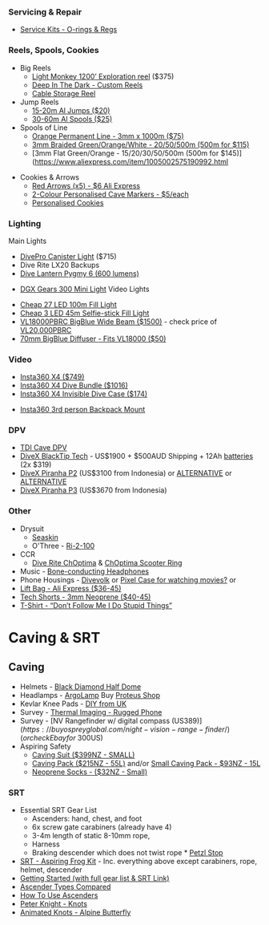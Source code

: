 ### Servicing & Repair
* [Service Kits - O-rings & Regs](https://scubagaskets.com/)
### Reels, Spools, Cookies
* Big Reels
	* [Light Monkey 1200’ Exploration reel](https://www.onlinedivegear.com.au/products/light-monkey-primary-reel-1200) ($375)
	* [Deep In The Dark - Custom Reels](https://deepinthedark.tech/)
	* [Cable Storage Reel](https://www.bunnings.com.au/click-15m-cable-storage-wheel_p0215797)
* Jump Reels
	* [15-20m Al Jumps ($20)](https://www.aliexpress.com/item/4001099510388.html) 
	* [30-60m Al Spools ($25)](https://www.aliexpress.com/item/1005003162866176.html)
* Spools of Line
	* [Orange Permanent Line - 3mm x 1000m ($75)](https://www.splicingandcutting.com.au/rope_products/throw-line-cord-braided-orange-polyethylene-3mm-x-1000m/)
	* [3mm Braided Green/Orange/White - 20/50/500m (500m for $115)](https://www.aliexpress.com/item/1005002575332089.html)
	- [3mm Flat Green/Orange - 15/20/30/50/500m (500m for $145)](https://www.aliexpress.com/item/1005002575190992.html
- Cookies & Arrows
	- [Red Arrows (x5) - $6 Ali Express](https://www.aliexpress.com/item/1005002519980821.html)
	- [2-Colour Personalised Cave Markers - $5/each ](https://divewithjeff.com/product/custom-cave-line-markers-multicolor/) 
	- [Personalised Cookies](https://cave-ha.com/cave-diving-markers/)
### Lighting
Main Lights
* [DivePro Canister Light](https://varuste.net/en/p99606/divepro-cl4200) ($715) 
* Dive Rite LX20
Backups
* [Dive Lantern Pygmy 6 (600 lumens)](https://www.divelightshop.com.au/collections/dive-lights/products/pygmy)
- [DGX Gears 300 Mini Light](https://www.divegearexpress.com/dgx-300-mini-light-kit)
Video Lights
* [Cheap 27 LED 100m Fill Light](https://www.ebay.com.au/itm/353998099665)
* [Cheap 3 LED 45m Selfie-stick Fill Light](https://www.aliexpress.com/item/1005003800239793.html)
* [VL18000PBRC BigBlue Wide Beam ($1500)](https://adreno.com.au/collections/bigblue/products/big-blue-vl18000pbrc-led-video-light-w-optional-remote-control) - check price of [VL20,000PBRC](https://adreno.com.au/collections/bigblue/products/bigblue-vl20000pbrc-lumen-wide-beam-waterproof-video-photo-light)
* [70mm BigBlue Diffuser - Fits VL18000 ($50)](https://www.bluewaterphotostore.com/big-blue-globe-light-dome-diffuser-70mm/)
### Video
* [Insta360 X4 ($749)](https://store.insta360.com/product/x4?c=2994&from=nav)
* [Insta360 X4 Dive Bundle ($1016)](https://store.insta360.com/product/x4?c=2994&from=nav)
* [Insta360 X4 Invisible Dive Case ($174)](https://store.insta360.com/product/x4-invisible-dive-case)
- [Insta360 3rd person Backpack Mount](https://store.insta360.com/product/third_person_backpack_mount)

### DPV
* [TDI Cave DPV](https://www.tdisdi.com/tdi/get-certified/tdi-dpv-cave-diver/)
* [DiveX BlackTip Tech](https://dive-xtras.com/products/tech-blacktip) - US$1900 + $500AUD Shipping + 12Ah [batteries](https://www.bunnings.com.au/dewalt-18-54v-12-0ah-xr-flexvolt-battery_p0079389) (2x $319)
* [DiveX Piranha P2](https://www.sport-instruments.com/product/divex-piranha-p2/#) (US$3100 from Indonesia) or [ALTERNATIVE](https://terminalmarine.com/diving-equipment/197-dive-x-piranha-p2-dive-scooter.html) or [ALTERNATIVE](https://www.sportindopratama.com/product/divex-piranha-p2/)
* [DiveX Piranha P3](https://www.sport-instruments.com/product/divex-piranha-p3/) (US$3670 from Indonesia)
### Other
* Drysuit
	* [Seaskin](https://www.seaskin.co.uk/)
	* O'Three - [Ri-2-100](https://www.othree.co.uk/drysuit-range/ri-2-100-drysuit/)
* CCR
	* [Dive Rite ChOptima](https://deepblueventures.com.au/rebreather/optima-cm-ccr) & [ChOptima Scooter Ring](https://diverite.com/products/o2ptima/o2ptima-cm-scooter-ring/)
* Music - [Bone-conducting Headphones](https://tayogo.com/products/tayogo-w02-upgraded-waterproof-bluetooth-bone-conduction-headphone)
* Phone Housings - [Divevolk](https://www.divevolkdiving.com/en-au/products/divevolk-seatouch-4max-underwater-iphone-diving-housing-iphone-diving-case-compatiable-for-iphone-12-pro-max-13-pro-13-pro-max?variant=44590317961443) or [Pixel Case for watching movies?](https://www.ebay.com.au/itm/196358153815) or 
* [Lift Bag - Ali Express ($36-45)](https://www.aliexpress.com/item/4001101513566.html)
* [Tech Shorts - 3mm Neoprene ($40-45)](https://www.ebay.com.au/itm/226035866029)
* [T-Shirt - “Don’t Follow Me I Do Stupid Things”](https://teechip.com/01cave-diving) 
# Caving & SRT
## Caving
* Helmets - [Black Diamond Half Dome](https://www.amazon.com/Black-Diamond-Climbing-Helmet-Denim/dp/B07KXZ133N/ref=sr_1_2?keywords=Black+Diamond+Equipment+Half+Dome+Helmet&qid=1668566757&sr=8-2)
* Headlamps - [ArgoLamp](https://www.argolamp.com/EN-index.html) Buy [Proteus Shop ](https://proteushop.com/it/luci/93798-argolamp-20-pro-luce-bianca.html)
* Kevlar Knee Pads - [DIY from UK](https://www.ebay.com.au/itm/KNEE-PADS-FOR-DIY-FITTING-PAIR-/393570369670)
* Survey - [Thermal Imaging - Rugged Phone](https://phonemax.com/products/phonemax-r4gtax-r4gt)
* Survey - [NV Rangefinder w/ digital compass (US$389)](https://buyospreyglobal.com/night-vision-range-finder/) (or check Ebay for ~$300US)
* Aspiring Safety
	* [Caving Suit ($399NZ - SMALL)](https://www.aspiring.co.nz/product/caving-overalls/)
	- [Caving Pack ($215NZ - 55L)](https://www.aspiring.co.nz/product/aspiring-large-caving-pack-55l/) and/or [Small Caving Pack - $93NZ - 15L](https://www.aspiring.co.nz/product/small-cave-pack-15l/)
	- [Neoprene Socks - ($32NZ - Small)](https://www.aspiring.co.nz/product/aspiring-neoprene-socks-3mm/)
### SRT
* Essential SRT Gear List
	* Ascenders: hand, chest, and foot
	* 6x screw gate carabiners (already have 4)
	* 3-4m length of static 8-10mm rope, 
	* Harness
	* Braking descender which does not twist rope
		  * [Petzl Stop](https://www.aspiring.co.nz/product/petzl-stop-descender/)
* [SRT - Aspiring Frog Kit](https://aspiringsafety.com.au/product/srt-kit-frog-assembly-climbing-kit/) - Inc. everything above except carabiners, rope, helmet, descender
* [Getting Started (with full gear list & SRT Link)](https://caving.org.nz/pmwiki/pmwiki.php/Information/GettingStarted)
* [Ascender Types Compared](https://blog.weighmyrack.com/every-ascender-type-compared/)
* [How To Use Ascenders](https://climbingcall.com/how-to-use-ascendsers/)
* [Peter Knight - Knots](https://www.peakinstruction.com/blog/)
* [Animated Knots - Alpine Butterfly](https://www.animatedknots.com/alpine-butterfly-loop-knot)